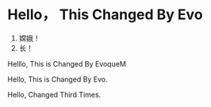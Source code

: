 # Hello， This Changed By Evo



1. 嫦娥！
2. 长！

Helllo, This is Changed By EvoqueM

Hello, This is Changed By Evo.

Hello, Changed Third Times.